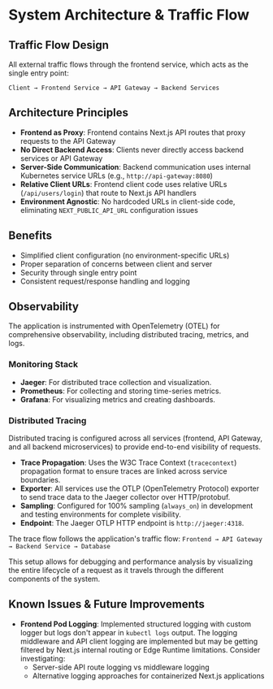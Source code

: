 # System Architecture & Traffic Flow

## Traffic Flow Design
All external traffic flows through the frontend service, which acts as the single entry point:

```
Client → Frontend Service → API Gateway → Backend Services
```

## Architecture Principles

- **Frontend as Proxy**: Frontend contains Next.js API routes that proxy requests to the API Gateway
- **No Direct Backend Access**: Clients never directly access backend services or API Gateway
- **Server-Side Communication**: Backend communication uses internal Kubernetes service URLs (e.g., `http://api-gateway:8080`)
- **Relative Client URLs**: Frontend client code uses relative URLs (`/api/users/login`) that route to Next.js API handlers
- **Environment Agnostic**: No hardcoded URLs in client-side code, eliminating `NEXT_PUBLIC_API_URL` configuration issues

## Benefits

- Simplified client configuration (no environment-specific URLs)
- Proper separation of concerns between client and server
- Security through single entry point
- Consistent request/response handling and logging

## Observability

The application is instrumented with OpenTelemetry (OTEL) for comprehensive observability, including distributed tracing, metrics, and logs.

### Monitoring Stack

- **Jaeger**: For distributed trace collection and visualization.
- **Prometheus**: For collecting and storing time-series metrics.
- **Grafana**: For visualizing metrics and creating dashboards.

### Distributed Tracing

Distributed tracing is configured across all services (frontend, API Gateway, and all backend microservices) to provide end-to-end visibility of requests.

- **Trace Propagation**: Uses the W3C Trace Context (`tracecontext`) propagation format to ensure traces are linked across service boundaries.
- **Exporter**: All services use the OTLP (OpenTelemetry Protocol) exporter to send trace data to the Jaeger collector over HTTP/protobuf.
- **Sampling**: Configured for 100% sampling (`always_on`) in development and testing environments for complete visibility.
- **Endpoint**: The Jaeger OTLP HTTP endpoint is `http://jaeger:4318`.

The trace flow follows the application's traffic flow:
`Frontend → API Gateway → Backend Service → Database`

This setup allows for debugging and performance analysis by visualizing the entire lifecycle of a request as it travels through the different components of the system.

## Known Issues & Future Improvements

- **Frontend Pod Logging**: Implemented structured logging with custom logger but logs don't appear in `kubectl logs` output. The logging middleware and API client logging are implemented but may be getting filtered by Next.js internal routing or Edge Runtime limitations. Consider investigating:
  - Server-side API route logging vs middleware logging
  - Alternative logging approaches for containerized Next.js applications